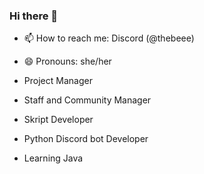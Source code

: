 ### Hi there 👋

- 📫 How to reach me: Discord (@thebeee)
- 😄 Pronouns: she/her

- Project Manager
- Staff and Community Manager
- Skript Developer
- Python Discord bot Developer
- Learning Java
